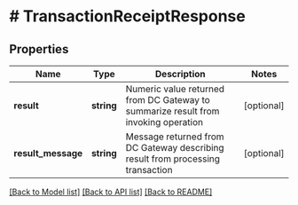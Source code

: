 # # TransactionReceiptResponse

## Properties

Name | Type | Description | Notes
------------ | ------------- | ------------- | -------------
**result** | **string** | Numeric value returned from DC Gateway to summarize result from invoking operation | [optional]
**result_message** | **string** | Message returned from DC Gateway describing result from processing transaction | [optional]

[[Back to Model list]](../../README.md#models) [[Back to API list]](../../README.md#endpoints) [[Back to README]](../../README.md)
